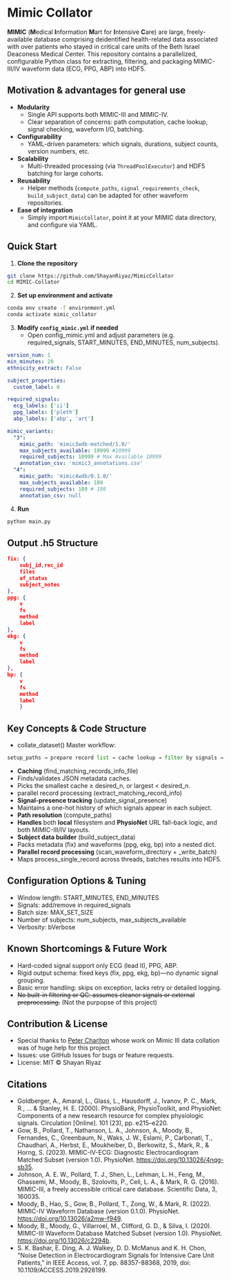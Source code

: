 # Mimic Collator
**MIMIC** (**M**edical **I**nformation **M**art for **I**ntensive **C**are) are large, freely-available database comprising deidentified health-related data associated with over patients who stayed in critical care units of the Beth Israel Deaconess Medical Center. This repository contains a parallelized, configurable Python class for extracting, filtering, and packaging MIMIC-III/IV waveform data (ECG, PPG, ABP) into HDF5. 

## Motivation & advantages for general use

- **Modularity**  
  - Single API supports both MIMIC-III and MIMIC-IV.  
  - Clear separation of concerns: path computation, cache lookup, signal checking, waveform I/O, batching.
- **Configurability**  
  - YAML-driven parameters: which signals, durations, subject counts, version numbers, etc.  
- **Scalability**  
  - Multi-threaded processing (via `ThreadPoolExecutor`) and HDF5 batching for large cohorts.
- **Reusability**  
  - Helper methods (`compute_paths`, `signal_requirements_check`, `build_subject_data`) can be adapted for other waveform repositories.
- **Ease of integration**  
  - Simply import `MimicCollator`, point it at your MIMIC data directory, and configure via YAML.

## Quick Start

1. **Clone the repository**  
```bash
git clone https://github.com/ShayanRiyaz/MimicCollator
cd MIMIC-Collator
```

2. **Set up environment and activate**
```bash
conda env create -f environment.yml
conda activate mimic_collator
```

3) **Modify ```config_mimic.yml``` if needed**
	-	Open config_mimic.yml and adjust parameters (e.g. required_signals, START_MINUTES, END_MINUTES, num_subjects).
```YAML
version_num: 1
min_minutes: 20
ethnicity_extract: False

subject_properties:
  custom_label: 0

required_signals:
  ecg_labels: ['ii']
  ppg_labels: ['pleth']
  abp_labels: ['abp', 'art']

mimic_variants:
  "3":
    mimic_path: 'mimic3wdb-matched/1.0/'
    max_subjects_available: 10999 #10999
    required_subjects: 10999 # Max Available 10999
    annotation_csv: 'mimic3_annotations.csv'
  "4":
    mimic_path: 'mimic4wdb/0.1.0/'
    max_subjects_available: 189
    required_subjects: 189 # 198
    annotation_csv: null
```

4) **Run**
```bash
python main.py
```
## Output .h5 Structure

```JSON
fix: {
    subj_id,rec_id
    files
    af_status
    subject_notes
},
ppg: {
    v
    fs
    method
    label
},
ekg: {
    v
    fs
    method
    label
},
bp: {
    v
    fs
    method
    label
    }
```

## Key Concepts & Code Structure
-	collate_dataset() 
   Master workflow:
   ```python
   setup_paths → prepare record list → cache lookup → filter by signals → scan_waveforms → write batches
   ```
-	**Caching** (find_matching_records_info_file)
  -	Finds/validates JSON metadata caches.
  -	Picks the smallest cache ≥ desired_n, or largest < desired_n.
  - parallel record processing (extract_matching_record_info)
-	**Signal-presence tracking** (update_signal_presence)
  -	Maintains a one-hot history of which signals appear in each subject.
-	**Path resolution** (compute_paths)
  -	**Handles** both **local** filesystem and **PhysioNet** URL fall-back logic, and both MIMIC-III/IV layouts.
-	**Subject data builder** (build_subject_data)
  -	Packs metadata (fix) and waveforms (ppg, ekg, bp) into a nested dict.
-	**Parallel record processing** (scan_waveform_directory + _write_batch)
  -	Maps process_single_record across threads, batches results into HDF5.


## Configuration Options & Tuning
-	Window length: START_MINUTES, END_MINUTES
-	Signals: add/remove in required_signals
-	Batch size: MAX_SET_SIZE
-	Number of subjects: num_subjects, max_subjects_available
-	Verbosity: bVerbose

## Known Shortcomings & Future Work
-	Hard-coded signal support only ECG (lead II), PPG, ABP.
-	Rigid output schema: fixed keys (fix, ppg, ekg, bp)—no dynamic signal grouping.
-	Basic error handling: skips on exception, lacks retry or detailed logging.
-	~~No built-in filtering or QC: assumes cleaner signals or external preprocessing.~~ (Not the purpopse of this project)


## Contribution & License
- Special thanks to [Peter Charlton](https://github.com/peterhcharlton) whose work on Mimic III data collation  was of huge help for this project.
-	Issues: use GitHub Issues for bugs or feature requests.
-	License: MIT © Shayan Riyaz

## Citations
- Goldberger, A., Amaral, L., Glass, L., Hausdorff, J., Ivanov, P. C., Mark, R., ... & Stanley, H. E. (2000). PhysioBank, PhysioToolkit, and PhysioNet: Components of a new research resource for complex physiologic signals. Circulation [Online]. 101 (23), pp. e215–e220.
- Gow, B., Pollard, T., Nathanson, L. A., Johnson, A., Moody, B., Fernandes, C., Greenbaum, N., Waks, J. W., Eslami, P., Carbonati, T., Chaudhari, A., Herbst, E., Moukheiber, D., Berkowitz, S., Mark, R., & Horng, S. (2023). MIMIC-IV-ECG: Diagnostic Electrocardiogram Matched Subset (version 1.0). PhysioNet. https://doi.org/10.13026/4nqg-sb35.
- Johnson, A. E. W., Pollard, T. J., Shen, L., Lehman, L. H., Feng, M., Ghassemi, M., Moody, B., Szolovits, P., Celi, L. A., & Mark, R. G. (2016). MIMIC-III, a freely accessible critical care database. Scientific Data, 3, 160035.
- Moody, B., Hao, S., Gow, B., Pollard, T., Zong, W., & Mark, R. (2022). MIMIC-IV Waveform Database (version 0.1.0). PhysioNet. https://doi.org/10.13026/a2mw-f949.
- Moody, B., Moody, G., Villarroel, M., Clifford, G. D., & Silva, I. (2020). MIMIC-III Waveform Database Matched Subset (version 1.0). PhysioNet. https://doi.org/10.13026/c2294b.
- S. K. Bashar, E. Ding, A. J. Walkey, D. D. McManus and K. H. Chon, "Noise Detection in Electrocardiogram Signals for Intensive Care Unit Patients," in IEEE Access, vol. 7, pp. 88357-88368, 2019, doi: 10.1109/ACCESS.2019.2926199.


